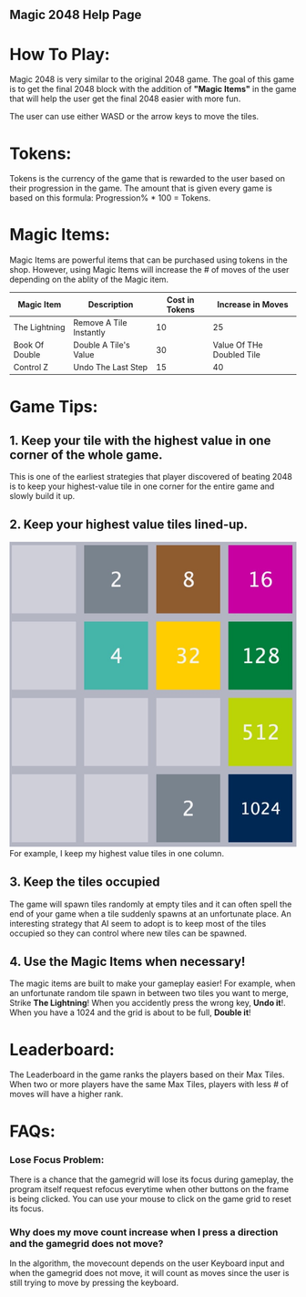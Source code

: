 ## Magic 2048 Help Page

# How To Play:

Magic 2048 is very similar to the original 2048 game. The goal of this game is to get the final 2048 block with the addition of **"Magic Items"** in the game that will help the user get the final 2048 easier with more fun.

The user can use either WASD or the arrow keys to move the tiles.

# Tokens:

Tokens is the currency of the game that is rewarded to the user based on their progression in the game. 
The amount that is given every game is based on this formula: Progression% * 100 = Tokens.

# Magic Items:

Magic Items are powerful items that can be purchased using tokens in the shop. However, using Magic Items will increase the # of moves of the user depending on the ablity of the Magic item.

| Magic Item      | Description |  Cost in Tokens   | Increase in Moves|
|  ----        |    ----   |      ---- | ---- |
| The Lightning   | Remove A Tile Instantly | 10   |  25 |
| Book Of Double  | Double A Tile's Value     | 30    | Value Of THe Doubled Tile |
| Control Z  | Undo The Last Step   | 15    | 40 |

# Game Tips:

## 1. Keep your tile with the highest value in one corner of the whole game.

This is one of the earliest strategies that player discovered of beating 2048 is to keep your highest-value tile in one corner for the entire game and slowly build it up.

## 2. Keep your highest value tiles lined-up.

![Game Grid](/assets/Magic2048.jpg)
For example, I keep my highest value tiles in one column.

## 3. Keep the tiles occupied

The game will spawn tiles randomly at empty tiles and it can often spell the end of your game when a tile suddenly spawns at an unfortunate place. An interesting strategy that AI seem to adopt is to keep most of the tiles occupied so they can control where new tiles can be spawned.

## 4. Use the Magic Items when necessary!

The magic items are built to make your gameplay easier! For example, when an unfortunate random tile spawn in between two tiles you want to merge, Strike **The Lightning**! When you accidently press the wrong key, **Undo it**!. When you have a 1024 and the grid is about to be full, **Double it**! 

# Leaderboard:

The Leaderboard in the game ranks the players based on their Max Tiles. When two or more players have the same Max Tiles, players with less # of moves will have a higher rank.

# FAQs:

### Lose Focus Problem: 

There is a chance that the gamegrid will lose its focus during gameplay, the program itself request refocus everytime when other buttons on the frame is being clicked. You can use your mouse to click on the game grid to reset its focus.

### Why does my move count increase when I press a direction and the gamegrid does not move?

In the algorithm, the movecount depends on the user Keyboard input and when the gamegrid does not move, it will count as moves since the user is still trying to move by pressing the keyboard.
